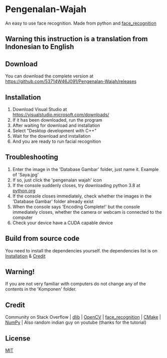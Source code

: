 # Pengenalan-Wajah
An easy to use face recognition. Made from  python and [face_recognition](https://github.com/ageitgey/face_recognition)

## Warning this instruction is a translation from Indonesian to English

## Download
You can download the complete version at https://github.com/53714W46J091/Pengenalan-Wajah/releases

## Installation
1. Download Visual Studio at https://visualstudio.microsoft.com/downloads/
2. If it has been downloaded, run the program
3. After waiting for download and installation
4. Select "Desktop development with C++"
5. Wait for the download and installation
6. And you are ready to run facial recognition

## Troubleshooting
1. Enter the image in the 'Database Gambar' folder, just name it. Example of 'Saya.jpg'
2. If so, just click the 'pengenalan wajah' icon
3. If the console suddenly closes, try downloading python 3.8 at [python.org](https://python.org)
4. If the console closes immediately, check whether the images in the 'Database Gambar' folder already exist
5. When the console says 'Encoding Complete!' but the console immediately closes, whether the camera or webcam is connected to the computer
6. Check your device have a CUDA capable device

## Build from source code
You need to install the dependencies yourself. the dependencies list is on [Installation](https://github.com/53714W46J091/Pengenalan-Wajah#installation) & [Credit](https://github.com/53714W46J091/Pengenalan-Wajah#credit)

## Warning!
If you are not very familiar with computers do not change any of the contents in the 'Komponen' folder.

## Credit
Community on Stack Overflow | 
[dlib](https://github.com/davisking/dlib) | 
[OpenCV](https://github.com/opencv/opencv) | 
[face_recognition](https://github.com/ageitgey/face_recognition) | 
[CMake](https://github.com/Kitware/CMake) | 
[NumPy](https://github.com/numpy/numpy) | Also random indian guy on youtube (thanks for the tutorial)

## License
[MIT](https://choosealicense.com/licenses/mit/)
